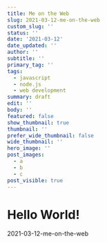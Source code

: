 ```yaml
---
title: Me on the Web
slug: 2021-03-12-me-on-the-web
custom_slug: ''
status: ''
date: '2021-03-12'
date_updated: ''
author: ''
subtitle: ''
primary_tag: ''
tags:
  - javascript
  - node.js
  - web development
summary: draft
edit: ''
body: ''
featured: false
show_thumbnail: true
thumbnail: ''
prefer_wide_thumbnail: false
wide_thumbnail: ''
hero_image: ''
post_images:
  - a
  - b
  - c
post_visible: true
---
```

# Hello World!
2021-03-12-me-on-the-web